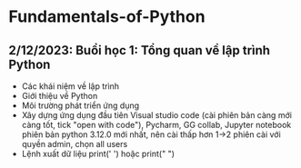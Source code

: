 # Fundamentals-of-Python
## 2/12/2023: Buổi học 1: Tổng quan về lập trình Python
+ Các khái niệm về lập trình
+ Giới thiệu về Python
+ Môi trường phát triển ứng dụng
+ Xây dựng ứng dụng đầu tiên
Visual studio code (cài phiên bản càng mới càng tốt, tick "open with code"), Pycharm, GG collab, Jupyter notebook
phiên bản python 3.12.0 mới nhất, nên cài thấp hơn 1->2 phiên
cài với quyền admin, chọn all users
+ Lệnh xuất dữ liệu print('  ') hoặc print("   ")



